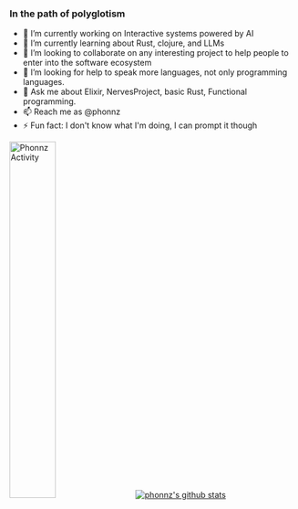 ### In the path of polyglotism

- 🔭 I’m currently working on Interactive systems powered by AI
- 🌱 I’m currently learning about Rust, clojure, and LLMs
- 👯 I’m looking to collaborate on any interesting project to help people to enter into the software ecosystem
- 🤔 I’m looking for help to speak more languages, not only programming languages.
- 💬 Ask me about Elixir, NervesProject, basic Rust, Functional programming.
- 📫 Reach me as @phonnz
- ⚡ Fun fact: I don't know what I'm doing, I can prompt it though

<img src="https://wakatime.com/share/@phonnz/9ab546f7-805b-4a59-90a4-90b2cc3758f1.svg" alt="Phonnz Activity" width="40%"/>  &nbsp;&nbsp;&nbsp; [![phonnz's github stats](https://github-readme-stats.vercel.app/api/top-langs?username=phonnz&hide_title=true)](https://github.com/phonnz/github-readme-stats)
